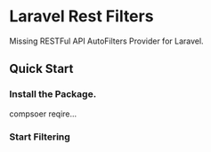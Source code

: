 # Laravel Rest Filters

Missing RESTFul API AutoFilters Provider for Laravel.

## Quick Start

### Install the Package.

compsoer reqire...

### Start Filtering
